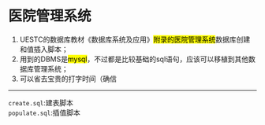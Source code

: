 # 医院管理系统
1. UESTC的数据库教材《数据库系统及应用》<mark>附录的医院管理系统</mark>数据库创建和值插入脚本；
2. 用到的DBMS是<mark>mysql</mark>，不过都是比较基础的sql语句，应该可以移植到其他数据库管理系统；
3. 可以省去宝贵的打字时间（确信
---
`create.sql`:建表脚本<br>
`populate.sql`:插值脚本
